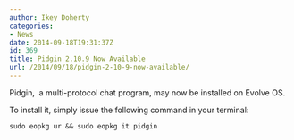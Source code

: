 ```yaml
---
author: Ikey Doherty
categories:
- News
date: 2014-09-18T19:31:37Z
id: 369
title: Pidgin 2.10.9 Now Available
url: /2014/09/18/pidgin-2-10-9-now-available/
---
```


Pidgin,  a multi-protocol chat program, may now be installed on Evolve OS.
<!-- more -->
To install it, simply issue the following command in your terminal:

```
sudo eopkg ur && sudo eopkg it pidgin
```